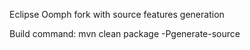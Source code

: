
Eclipse Oomph fork with source features generation

Build command:
mvn clean package -Pgenerate-source
